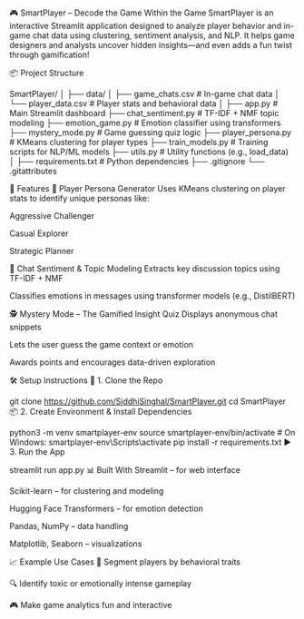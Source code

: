 🎮 SmartPlayer – Decode the Game Within the Game
SmartPlayer is an interactive Streamlit application designed to analyze player behavior and in-game chat data using clustering, sentiment analysis, and NLP. It helps game designers and analysts uncover hidden insights—and even adds a fun twist through gamification!

📦 Project Structure

SmartPlayer/
│
├── data/
│   ├── game_chats.csv            # In-game chat data
│   └── player_data.csv           # Player stats and behavioral data
│
├── app.py                        # Main Streamlit dashboard
├── chat_sentiment.py            # TF-IDF + NMF topic modeling
├── emotion_game.py              # Emotion classifier using transformers
├── mystery_mode.py              # Game guessing quiz logic
├── player_persona.py            # KMeans clustering for player types
├── train_models.py              # Training scripts for NLP/ML models
├── utils.py                     # Utility functions (e.g., load_data)
│
├── requirements.txt             # Python dependencies
├── .gitignore
└── .gitattributes

🚀 Features
🧠 Player Persona Generator
Uses KMeans clustering on player stats to identify unique personas like:

Aggressive Challenger

Casual Explorer

Strategic Planner

💬 Chat Sentiment & Topic Modeling
Extracts key discussion topics using TF-IDF + NMF

Classifies emotions in messages using transformer models (e.g., DistilBERT)

🕵️ Mystery Mode – The Gamified Insight Quiz
Displays anonymous chat snippets

Lets the user guess the game context or emotion

Awards points and encourages data-driven exploration

🛠️ Setup Instructions
🔧 1. Clone the Repo

git clone https://github.com/SiddhiSinghal/SmartPlayer.git
cd SmartPlayer
📦 2. Create Environment & Install Dependencies

python3 -m venv smartplayer-env
source smartplayer-env/bin/activate   # On Windows: smartplayer-env\Scripts\activate
pip install -r requirements.txt
▶️ 3. Run the App

streamlit run app.py
📊 Built With
Streamlit – for web interface

Scikit-learn – for clustering and modeling

Hugging Face Transformers – for emotion detection

Pandas, NumPy – data handling

Matplotlib, Seaborn – visualizations

📈 Example Use Cases
🎯 Segment players by behavioral traits

🔍 Identify toxic or emotionally intense gameplay

🎮 Make game analytics fun and interactive
